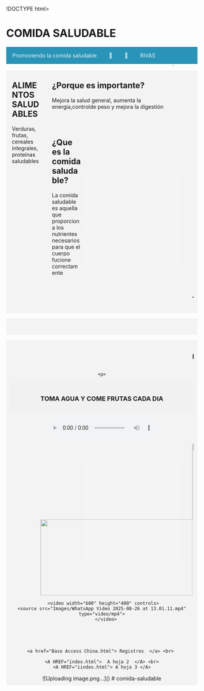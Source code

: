 !DOCTYPE html>
<html lang="en">

<head>
  <meta charset="UTF-8" />
  <meta name="viewport" content="width=device-width, initial-scale=1.0" />
  <title>Jennifer</title>
  <style>
    body {
      margin: 0;
    }

    .header {
      padding: 5,0px;
      background-color: #5bb91d;
      text-align: center  ;
    }

    /* estilo parar la base del menu */
    .topnav {
      overflow: hidden;
      background-color: #2994b8;
    }

    /* Enlaces del menu */
    .topnav a {
      float: left;
      display: block;
      color: #F2F2F2;
      text-align: center;
      padding: 14px 16px;
      text-decoration: none;
    }

    /* Animacion para el menu */
    .topnav a:hover {
      background-color: #ddd;
      color: black
    }

    /* Estilo para columnas */
    .row__column {
      float: left;
      padding: 15px;
    }

    .row__column.side {
      width: 15%;
    }

    .row__column.middle {
      width: 60%;
    }

    /* Contenido deje de ser flotante */
    .row::after {
      content: "";
      display: table;
      clear: both;
    }

    /* Plantilla responsiva */
    @media screen and (max-width: 600px) {
      .row__column {
        width: 100%;
      }
    }

    /* Pie de pagina */
    .footer {
      background-color: hsla(0, 0%, 95%, 0.798);
      padding: 10px;
      text-align: center;
	  
    }
	
	<link rel="stylesheet" type="text/css" href="css/estilo.css" /> 
	
  </style>
</head>

<body>
  <!-- Definimos el area del encabezado -->
  <div class="header">
      <h1>COMIDA SALUDABLE</h1>
  </div>

  <!-- Crear el menu -->
  <div class="topnav">
    <a href="https://www.mined.gob.sv/" >Promoviendo la comida saludable</a>
	        <!--p align="rigth">MINED -->
    <a href="#">🍓</a>
    <a href="#">🍇</a>
	<a href="https://www.nintendo.com/us/">RIVAS</a>
    <a href=""></a>
  </div>
  <!-- cuerpo de la pagina -->
  <div class="row">`
    <div class="row__column side">
      <h2>ALIMENTOS SALUDABLES</h2>
      <p>Verduras, frutas, cereales integrales, proteínas saludables</p>
    </div>
    <div class="row__column middle">
      <h2>¿Porque es importante?</h2>
      <p>Mejora la salud general, aumenta la energia,controlde peso y mejora la digestión</p>
    </div>
    <div class="row__column side">
      <h2>¿Que es la comida saludable?</h2>
      <p>La comida saludable es aquella que proporciona los nutrientes necesarios para que el cuerpo fucione correctamente</p>
    </div>
  </div>
  <!-- inicio del piede de pagina -->
  <div class="footer">
   <marquee> <p> <h3>TOMAR ABUNDANTE AGUA</h3> </p></marquee>
  </div>
  <p>
  
  <div class="footer">
    <p> <h3></h3> </p>
  </div>
  </p>
 <p>  <div class="footer">
   <MARQUEE> <p>  <h3>ELEGIR ALIMENTOS NATURALES QUE NUTREN TU CUERPO</h3> </p>
  </div>
  </p></MARQUEE>


    <p>
  
  <div class="footer">
    <p> <h3>TOMA AGUA Y COME FRUTAS CADA DIA </h3> </p>
  </div>
  </p>
   
  
  <audio controls> <source src="audio-club-amapiano-319840.mp3" type="audio/mp3"> Tu navegador no soporta audio HTML5. </audio>
 
  <marquee> <img src="Images/Salah.jpg" width="400" height="200"/> </marquee>
  <marquee behavior="alternate"> <img src="images/Comida.png" width="400" height="200"  onmouseOver="this.src='nip2.jpg'" onmouseOut= "this.src='Cari2.png'"/> </marquee>

     <video width="600" height="400" controls>
    <source src="Images/WhatsApp Video 2025-08-26 at 13.01.11.mp4" type="video/mp4">
       </video>
	   
	    
	   
	   
    
	<a href="Base Access China.html"> Registros  </a> <br> 
	
	<A HREF="index.html">  A hoja 2  </A> <br>
    <A HREF="iindex.html"> A hoja 3 </A>
	
</body>

</html>
![Uploading image.png…]()
# comida-saludable
